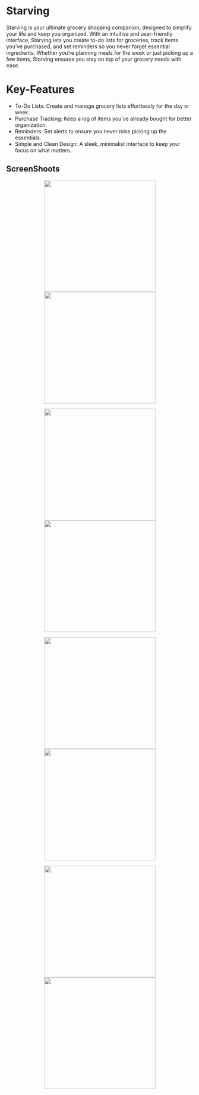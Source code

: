 # Starving
Starving is your ultimate grocery shopping companion, designed to simplify your life and keep you organized. With an intuitive and user-friendly interface, Starving lets you create to-do lists for groceries, track items you’ve purchased, and set reminders so you never forget essential ingredients. Whether you’re planning meals for the week or just picking up a few items, Starving ensures you stay on top of your grocery needs with ease.

# Key-Features

- To-Do Lists: Create and manage grocery lists effortlessly for the day or week.
- Purchase Tracking: Keep a log of items you’ve already bought for better organization.
- Reminders: Set alerts to ensure you never miss picking up the essentials.
- Simple and Clean Design: A sleek, minimalist interface to keep your focus on what matters.


## ScreenShoots
<p align="center"> <img src="https://github.com/user-attachments/assets/ea8e3f43-b15e-4b66-aa7f-9332a5fce8b3" width="300">  <img src="https://github.com/user-attachments/assets/b0d2d692-a023-4683-a84d-aeb68ac7b753" width="300"> </p>
<p align="center"> <img src="https://github.com/user-attachments/assets/8f709ec6-31e9-4474-a130-034c06e82272" width="300"> <img src="https://github.com/user-attachments/assets/df5e0f7a-eeda-4d7e-8d35-104d30d4ebf5" width="300"> </p>

<p align="center"> <img src="https://github.com/user-attachments/assets/57f4457d-9143-4988-91c2-d45206d13eed" width="300"> <img src="https://github.com/user-attachments/assets/6af0ba5d-340e-4a55-93cf-96a33ef42072"width="300"> </p>

<p align="center"> <img src="https://github.com/user-attachments/assets/b92dc940-c89b-4faf-a5e8-02a7486cf322" width="300"> <img src="https://github.com/user-attachments/assets/1dcab437-74f2-410d-b504-f9b838ef5a93"width="300"> </p>
